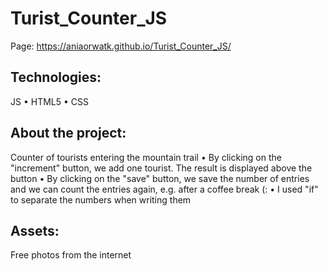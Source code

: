 # Turist_Counter_JS

Page:  https://aniaorwatk.github.io/Turist_Counter_JS/

## Technologies: 
JS • HTML5 • CSS

## About the project: 
Counter of tourists entering the mountain trail • By clicking on the "increment" button, we add one tourist. 
The result is displayed above the button • By clicking on the "save" button, we save the number of entries 
and we can count the entries again, e.g. after a coffee break (: • I used "if" to separate the numbers when writing them

## Assets: 
Free photos from the internet 
